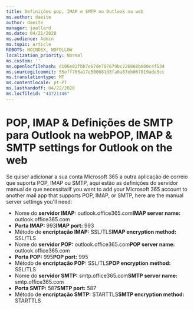```yaml
---
title: Definições pop, IMAP e SMTP no Outlook na web
ms.author: daeite
author: daeite
manager: joallard
ms.date: 04/21/2020
ms.audience: Admin
ms.topic: article
ROBOTS: NOINDEX, NOFOLLOW
localization_priority: Normal
ms.custom: ''
ms.openlocfilehash: d106e02fbb7e67de707679bc226868b600c4f534
ms.sourcegitcommit: 55eff703a17e500681d8fa6a87eb067019ade3cc
ms.translationtype: MT
ms.contentlocale: pt-PT
ms.lasthandoff: 04/22/2020
ms.locfileid: "43721146"
---
```

# <a name="pop-imap--smtp-settings-for-outlook-on-the-web"></a><span data-ttu-id="1a430-102">POP, IMAP & Definições de SMTP para Outlook na web</span><span class="sxs-lookup"><span data-stu-id="1a430-102">POP, IMAP & SMTP settings for Outlook on the web</span></span>

<span data-ttu-id="1a430-103">Se quiser adicionar a sua conta Microsoft 365 a outra aplicação de correio que suporta POP, IMAP ou SMTP, aqui estão as definições do servidor manual de que necessita:</span><span class="sxs-lookup"><span data-stu-id="1a430-103">If you want to add your Microsoft 365 account to another mail app that supports POP, IMAP, or SMTP, here are the manual server settings you'll need:</span></span>
  
- <span data-ttu-id="1a430-104">Nome do **servidor IMAP:** outlook.office365.com</span><span class="sxs-lookup"><span data-stu-id="1a430-104">**IMAP server name:** outlook.office365.com</span></span>
- <span data-ttu-id="1a430-105">**Porta IMAP:** 993</span><span class="sxs-lookup"><span data-stu-id="1a430-105">**IMAP port:** 993</span></span>
- <span data-ttu-id="1a430-106">Método de **encriptação IMAP:** SSL/TLS</span><span class="sxs-lookup"><span data-stu-id="1a430-106">**IMAP encryption method:** SSL/TLS</span></span>
- <span data-ttu-id="1a430-107">Nome do **servidor POP:** outlook.office365.com</span><span class="sxs-lookup"><span data-stu-id="1a430-107">**POP server name:** outlook.office365.com</span></span>  
- <span data-ttu-id="1a430-108">**Porta POP:** 995</span><span class="sxs-lookup"><span data-stu-id="1a430-108">**POP port:** 995</span></span>  
- <span data-ttu-id="1a430-109">Método de **encriptação POP:** SSL/TLS</span><span class="sxs-lookup"><span data-stu-id="1a430-109">**POP encryption method:** SSL/TLS</span></span>  
- <span data-ttu-id="1a430-110">Nome do **servidor SMTP:** smtp.office365.com</span><span class="sxs-lookup"><span data-stu-id="1a430-110">**SMTP server name:** smtp.office365.com</span></span>
- <span data-ttu-id="1a430-111">**Porta SMTP:** 587</span><span class="sxs-lookup"><span data-stu-id="1a430-111">**SMTP port:** 587</span></span>
- <span data-ttu-id="1a430-112">Método de **encriptação SMTP:** STARTTLS</span><span class="sxs-lookup"><span data-stu-id="1a430-112">**SMTP encryption method:** STARTTLS</span></span>